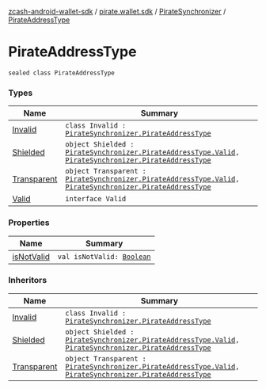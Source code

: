 [zcash-android-wallet-sdk](../../../index.md) / [pirate.wallet.sdk](../../index.md) / [PirateSynchronizer](../index.md) / [PirateAddressType](./index.md)

# PirateAddressType

`sealed class PirateAddressType`

### Types

| Name | Summary |
|---|---|
| [Invalid](-invalid/index.md) | `class Invalid : `[`PirateSynchronizer.PirateAddressType`](./index.md) |
| [Shielded](-shielded.md) | `object Shielded : `[`PirateSynchronizer.PirateAddressType.Valid`](-valid.md)`, `[`PirateSynchronizer.PirateAddressType`](./index.md) |
| [Transparent](-transparent.md) | `object Transparent : `[`PirateSynchronizer.PirateAddressType.Valid`](-valid.md)`, `[`PirateSynchronizer.PirateAddressType`](./index.md) |
| [Valid](-valid.md) | `interface Valid` |

### Properties

| Name | Summary |
|---|---|
| [isNotValid](is-not-valid.md) | `val isNotValid: `[`Boolean`](https://kotlinlang.org/api/latest/jvm/stdlib/kotlin/-boolean/index.html) |

### Inheritors

| Name | Summary |
|---|---|
| [Invalid](-invalid/index.md) | `class Invalid : `[`PirateSynchronizer.PirateAddressType`](./index.md) |
| [Shielded](-shielded.md) | `object Shielded : `[`PirateSynchronizer.PirateAddressType.Valid`](-valid.md)`, `[`PirateSynchronizer.PirateAddressType`](./index.md) |
| [Transparent](-transparent.md) | `object Transparent : `[`PirateSynchronizer.PirateAddressType.Valid`](-valid.md)`, `[`PirateSynchronizer.PirateAddressType`](./index.md) |
